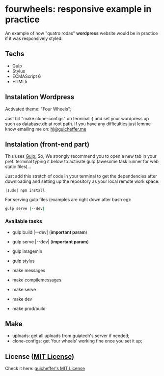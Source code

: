 # fourwheels: responsive example in practice
An example of how "quatro rodas" **wordpress** website would be in practice if it was responsively styled.

## Techs
  - Gulp
  - Stylus
  - ECMAScript 6
  - HTML5

## Instalation Wordpress
Activated theme: "Four Wheels";

Just hit "make clone-configs" on terminal :) and set your wordpress up such as database.db at root path. If you have any difficulties just lemme know emailing me on: hi@guicheffer.me

## Instalation (front-end part)

This uses [Gulp](https://github.com/gulpjs/gulp "Gulp's Github"); So, We strongly recommend you to open a new tab in your pref. terminal typing it below to activate gulp (awesome task runner for web static files)...

Just add this stretch of code in your terminal to get the dependencies after downloading and setting up the repository as your local remote work space:

```
|sudo| npm install
```

For serving gulp files (examples are right down after bash eg):
```bash
gulp serve |--dev|
```

### Available tasks

+ gulp build |--dev| (**important param**)
+ gulp serve |--dev| (**important param**)
+ gulp imagemin
+ gulp stylus

+ make messages
+ make compilemessages
+ make serve
+ make dev
+ make prod/build

## Make
- uploads: get all uploads from guiatech's server if needed;
- clone-configs: get 'four wheels' working fine once you set it up;

## License ([MIT License](http://choosealicense.com/licenses/mit/))

Check it here: <a href="http://guicheffer.mit-license.org/" target="_blank">guicheffer's MIT License</a>
